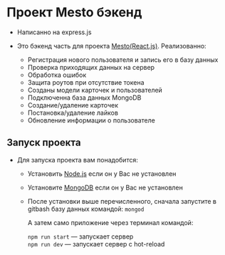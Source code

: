 # Проект Mesto бэкенд

  * Написанно на express.js

  * Это бэкенд часть для  проекта [Mesto(React.js)](https://github.com/Vladimir412/react-mesto-auth).
   Реализованно:

    * Регистрация нового пользователя и запись его в базу данных
    * Проверка приходящих данных на сервер
    * Обработка ошибок
    * Защита роутов при отсутствие токена
    * Созданы модели карточек и пользователей
    * Подключенна база данных MongoDB
    * Создание/удаление карточек
    * Постановка/удаление лайков
    * Обновление информации о пользователе


## Запуск проекта

  * Для запуска проекта вам понадобится:
    
    * Установить [Node.js](https://nodejs.org/en/download/) если он у Вас не установлен
    * Установите [MongoDB](https://www.mongodb.com/try/download/community?jmp=docs) если он у Вас не установлен
    * После установки выше перечисленного, сначала запустите в gitbash базу данных командой:
       `mongod `
      
      А затем само приложение через терминал командой:

        `npm run start` — запускает сервер   
        `npm run dev` — запускает сервер с hot-reload
